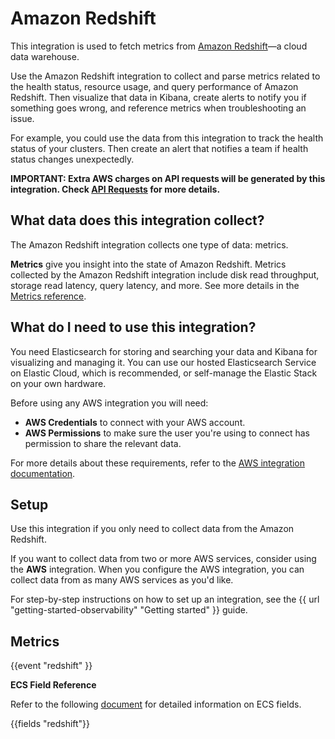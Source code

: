 # Amazon Redshift

This integration is used to fetch metrics from [Amazon Redshift](https://aws.amazon.com/redshift/)—a cloud data warehouse.

Use the Amazon Redshift integration to collect and parse metrics related to the health status, resource usage, and query performance of Amazon Redshift. Then visualize that data in Kibana, create alerts to notify you if something goes wrong,
and reference metrics when troubleshooting an issue.

For example, you could use the data from this integration to track the health status of your clusters. Then create an alert that notifies a team if health status changes unexpectedly.

**IMPORTANT: Extra AWS charges on API requests will be generated by this integration. Check [API Requests](https://www.elastic.co/docs/current/integrations/aws#api-requests) for more details.**

## What data does this integration collect?

The Amazon Redshift integration collects one type of data: metrics.

**Metrics** give you insight into the state of Amazon Redshift.
Metrics collected by the Amazon Redshift integration include disk read throughput, storage read latency, query latency, and more. See more details in the [Metrics reference](#metrics-reference).

## What do I need to use this integration?

You need Elasticsearch for storing and searching your data and Kibana for visualizing and managing it. You can use our hosted Elasticsearch Service on Elastic Cloud, which is recommended, or self-manage the Elastic Stack on your own hardware.

Before using any AWS integration you will need:

* **AWS Credentials** to connect with your AWS account.
* **AWS Permissions** to make sure the user you're using to connect has permission to share the relevant data.

For more details about these requirements, refer to the [AWS integration documentation](https://docs.elastic.co/integrations/aws#requirements).

## Setup

Use this integration if you only need to collect data from the Amazon Redshift.

If you want to collect data from two or more AWS services, consider using the **AWS** integration.
When you configure the AWS integration, you can collect data from as many AWS services as you'd like.

For step-by-step instructions on how to set up an integration, see the {{ url "getting-started-observability" "Getting started" }} guide.

## Metrics

{{event "redshift" }}

**ECS Field Reference**

Refer to the following [document](https://www.elastic.co/guide/en/ecs/current/ecs-field-reference.html) for detailed information on ECS fields.

{{fields "redshift"}}
